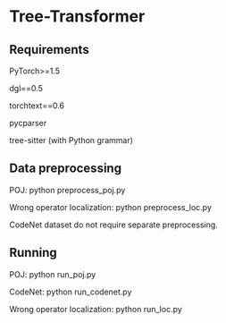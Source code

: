 # Tree-Transformer

## Requirements

PyTorch>=1.5

dgl==0.5

torchtext==0.6

pycparser

tree-sitter (with Python grammar)

## Data preprocessing

POJ: python preprocess_poj.py

Wrong operator localization: python preprocess_loc.py

CodeNet dataset do not require separate preprocessing.

## Running

POJ: python run_poj.py

CodeNet: python run_codenet.py

Wrong operator localization: python run_loc.py

